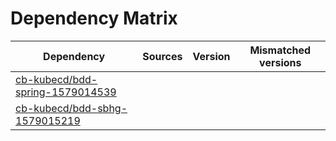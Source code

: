 # Dependency Matrix

Dependency | Sources | Version | Mismatched versions
---------- | ------- | ------- | -------------------
[cb-kubecd/bdd-spring-1579014539](https://github.com/cb-kubecd/bdd-spring-1579014539.git) |  | []() | 
[cb-kubecd/bdd-sbhg-1579015219](https://github.com/cb-kubecd/bdd-sbhg-1579015219.git) |  | []() | 
